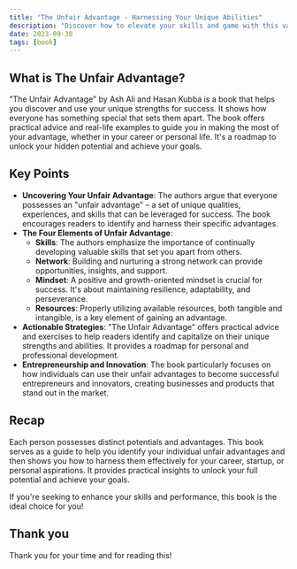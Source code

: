 ```yaml
---
title: "The Unfair Advantage - Harnessing Your Unique Abilities"
description: "Discover how to elevate your skills and game with this valuable book, unlocking your true potential for success."
date: 2023-09-30
tags: [book]
---
```


## What is The Unfair Advantage?

"The Unfair Advantage" by Ash Ali and Hasan Kubba is a book that helps you discover and use your unique strengths for success. It shows how everyone has something special that sets them apart. The book offers practical advice and real-life examples to guide you in making the most of your advantage, whether in your career or personal life. It's a roadmap to unlock your hidden potential and achieve your goals.

## Key Points

- **Uncovering Your Unfair Advantage**: The authors argue that everyone possesses an "unfair advantage" – a set of unique qualities, experiences, and skills that can be leveraged for success. The book encourages readers to identify and harness their specific advantages.
- **The Four Elements of Unfair Advantage**:
  - **Skills**: The authors emphasize the importance of continually developing valuable skills that set you apart from others.
  - **Network**: Building and nurturing a strong network can provide opportunities, insights, and support.
  - **Mindset**: A positive and growth-oriented mindset is crucial for success. It's about maintaining resilience, adaptability, and perseverance.
  - **Resources**: Properly utilizing available resources, both tangible and intangible, is a key element of gaining an advantage.
- **Actionable Strategies**: "The Unfair Advantage" offers practical advice and exercises to help readers identify and capitalize on their unique strengths and abilities. It provides a roadmap for personal and professional development.
- **Entrepreneurship and Innovation**: The book particularly focuses on how individuals can use their unfair advantages to become successful entrepreneurs and innovators, creating businesses and products that stand out in the market.

## Recap

Each person possesses distinct potentials and advantages. This book serves as a guide to help you identify your individual unfair advantages and then shows you how to harness them effectively for your career, startup, or personal aspirations. It provides practical insights to unlock your full potential and achieve your goals.

If you're seeking to enhance your skills and performance, this book is the ideal choice for you!

## Thank you

Thank you for your time and for reading this!
